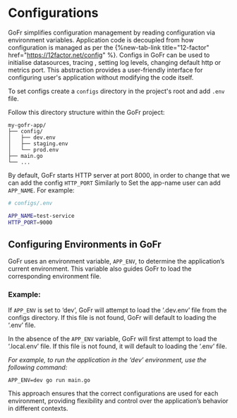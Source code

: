 # Configurations

GoFr simplifies configuration management by reading configuration via environment variables.
Application code is decoupled from how configuration is managed as per the {%new-tab-link title="12-factor" href="https://12factor.net/config" %}.
Configs in GoFr can be used to initialise datasources, tracing , setting log levels, changing default http or metrics port.
This abstraction provides a user-friendly interface for configuring user's application without modifying the code itself.

To set configs create a `configs` directory in the project's root and add `.env` file.

Follow this directory structure within the GoFr project:
```dotenv
my-gofr-app/
├── config/
│   ├── dev.env
│   ├── staging.env
│   └── prod.env
├── main.go
└── ...
```

By default, GoFr starts HTTP server at port 8000, in order to change that we can add the config `HTTP_PORT`
Similarly to Set the app-name user can add `APP_NAME`. For example:

```bash
# configs/.env

APP_NAME=test-service
HTTP_PORT=9000
```

## Configuring Environments in GoFr
GoFr uses an environment variable, `APP_ENV`, to determine the application’s current environment. This variable also guides GoFr to load the corresponding environment file.

### Example:
If `APP_ENV` is set to ‘dev’, GoFr will attempt to load the ‘.dev.env’ file from the configs directory. If this file is not found, GoFr will default to loading the ‘.env’ file.

In the absence of the `APP_ENV` variable, GoFr will first attempt to load the ‘.local.env’ file. If this file is not found, it will default to loading the ‘.env’ file.

_For example, to run the application in the ‘dev’ environment, use the following command:_

```dotenv
APP_ENV=dev go run main.go
```


This approach ensures that the correct configurations are used for each environment, providing flexibility and control over the application’s behavior in different contexts.